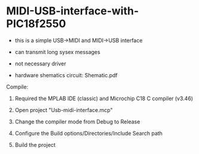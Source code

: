# MIDI-USB-interface-with-PIC18f2550

- this is a simple USB->MIDI and MIDI->USB interface
- can transmit long sysex messages
- not necessary driver

- hardware shematics circuit: Shematic.pdf

Compile:

1. Required the MPLAB IDE (classic) and Microchip C18 C compiler (v3.46)

2. Open project "Usb-midi-interface.mcp"

3. Change the compiler mode from Debug to Release

4. Configure the Build options/Directories/Include Search path

5. Build the project
